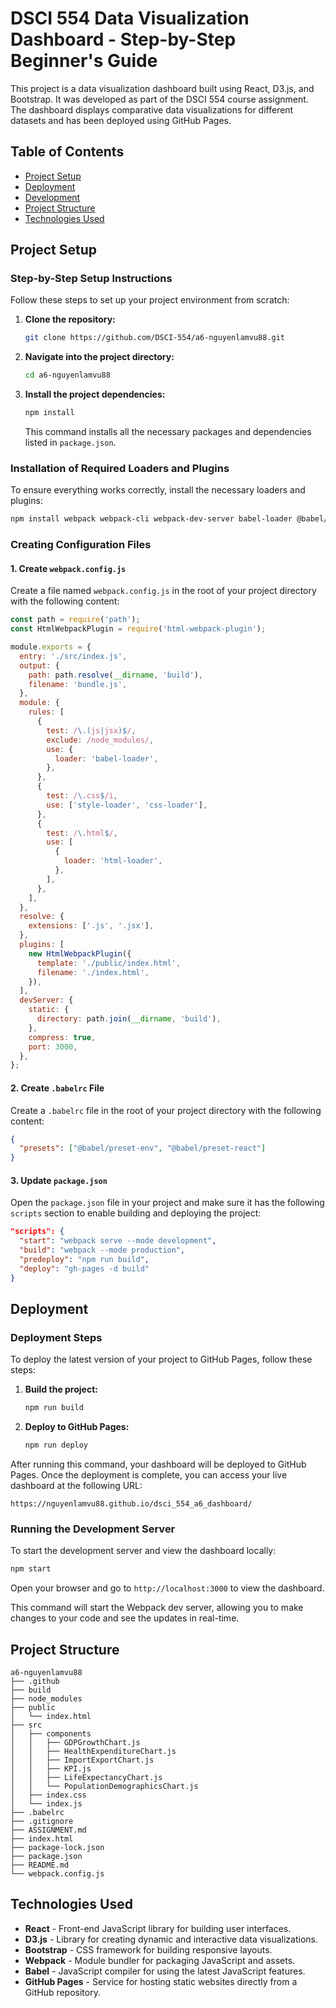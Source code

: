 # DSCI 554 Data Visualization Dashboard - Step-by-Step Beginner's Guide

This project is a data visualization dashboard built using React, D3.js, and Bootstrap. It was developed as part of the DSCI 554 course assignment. The dashboard displays comparative data visualizations for different datasets and has been deployed using GitHub Pages.

## Table of Contents
- [Project Setup](#project-setup)
- [Deployment](#deployment)
- [Development](#development)
- [Project Structure](#project-structure)
- [Technologies Used](#technologies-used)

## Project Setup

### Step-by-Step Setup Instructions

Follow these steps to set up your project environment from scratch:

1. **Clone the repository:**
   ```bash
   git clone https://github.com/DSCI-554/a6-nguyenlamvu88.git
   ```

2. **Navigate into the project directory:**
   ```bash
   cd a6-nguyenlamvu88
   ```

3. **Install the project dependencies:**
   ```bash
   npm install
   ```
   This command installs all the necessary packages and dependencies listed in `package.json`.

### Installation of Required Loaders and Plugins

To ensure everything works correctly, install the necessary loaders and plugins:
```bash
npm install webpack webpack-cli webpack-dev-server babel-loader @babel/core @babel/preset-env @babel/preset-react html-webpack-plugin style-loader css-loader html-loader gh-pages --save-dev
```

### Creating Configuration Files

#### 1. **Create `webpack.config.js`**

Create a file named `webpack.config.js` in the root of your project directory with the following content:
```javascript
const path = require('path');
const HtmlWebpackPlugin = require('html-webpack-plugin');

module.exports = {
  entry: './src/index.js',
  output: {
    path: path.resolve(__dirname, 'build'),
    filename: 'bundle.js',
  },
  module: {
    rules: [
      {
        test: /\.(js|jsx)$/,
        exclude: /node_modules/,
        use: {
          loader: 'babel-loader',
        },
      },
      {
        test: /\.css$/i,
        use: ['style-loader', 'css-loader'],
      },
      {
        test: /\.html$/,
        use: [
          {
            loader: 'html-loader',
          },
        ],
      },
    ],
  },
  resolve: {
    extensions: ['.js', '.jsx'],
  },
  plugins: [
    new HtmlWebpackPlugin({
      template: './public/index.html',
      filename: './index.html',
    }),
  ],
  devServer: {
    static: {
      directory: path.join(__dirname, 'build'),
    },
    compress: true,
    port: 3000,
  },
};
```

#### 2. **Create `.babelrc` File**

Create a `.babelrc` file in the root of your project directory with the following content:
```json
{
  "presets": ["@babel/preset-env", "@babel/preset-react"]
}
```

#### 3. **Update `package.json`**

Open the `package.json` file in your project and make sure it has the following `scripts` section to enable building and deploying the project:
```json
"scripts": {
  "start": "webpack serve --mode development",
  "build": "webpack --mode production",
  "predeploy": "npm run build",
  "deploy": "gh-pages -d build"
}
```

## Deployment

### Deployment Steps

To deploy the latest version of your project to GitHub Pages, follow these steps:

1. **Build the project:**
   ```bash
   npm run build
   ```

2. **Deploy to GitHub Pages:**
   ```bash
   npm run deploy
   ```

After running this command, your dashboard will be deployed to GitHub Pages. Once the deployment is complete, you can access your live dashboard at the following URL:

`https://nguyenlamvu88.github.io/dsci_554_a6_dashboard/`

### Running the Development Server

To start the development server and view the dashboard locally:
```bash
npm start
```
Open your browser and go to `http://localhost:3000` to view the dashboard.

This command will start the Webpack dev server, allowing you to make changes to your code and see the updates in real-time.

## Project Structure
```plaintext
a6-nguyenlamvu88
├── .github
├── build
├── node_modules
├── public
│   └── index.html
├── src
│   ├── components
│   │   ├── GDPGrowthChart.js
│   │   ├── HealthExpenditureChart.js
│   │   ├── ImportExportChart.js
│   │   ├── KPI.js
│   │   ├── LifeExpectancyChart.js
│   │   └── PopulationDemographicsChart.js
│   ├── index.css
│   └── index.js
├── .babelrc
├── .gitignore
├── ASSIGNMENT.md
├── index.html
├── package-lock.json
├── package.json
├── README.md
└── webpack.config.js
```

## Technologies Used
- **React** - Front-end JavaScript library for building user interfaces.
- **D3.js** - Library for creating dynamic and interactive data visualizations.
- **Bootstrap** - CSS framework for building responsive layouts.
- **Webpack** - Module bundler for packaging JavaScript and assets.
- **Babel** - JavaScript compiler for using the latest JavaScript features.
- **GitHub Pages** - Service for hosting static websites directly from a GitHub repository.